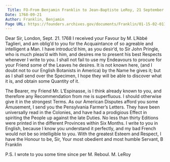 ```yaml
---
 Title: FO-From Benjamin Franklin to Jean-Baptiste LeRoy, 21 September 1768
Date: 1768-09-21
Author: Franklin, Benjamin
Page URL: https://founders.archives.gov/documents/Franklin/01-15-02-0118
---
```


Dear Sir,
London, Sept. 21. 1768
I received your Favour by M. L’Abbé Taglieri, and am oblig’d to you for the Acquaintance of so agreable and intelligent a Man. I have introduc’d him, as you desir’d, to Sir John Pringle, who is much pleas’d with him, and desires me to present his best Respects whenever I write to you.
I shall not fail to use my Endeavours to procure for your Friend some of the Leaves he desires. It is not known here, (and I doubt not to our English Botanists in America) by the Name he gives it; but as I shall send over the Specimen, I hope they will be able to discover what it is, and obtain some Quantity of it.

The Bearer, my Friend Mr. L’Espinasse,  is I think already known to you, and therefore any Recommendation from me is superfluous. I should otherwise give it in the strongest Terms.
As our American Disputes afford you some Amusement, I send you the Pensylvania Farmer’s Letters. They have been universally read in the Colonies, and have had a prodigious Effect in spiriting the People up against the late Duties. No less than thirty Editions were printed in the different Provinces within Six Months.
I write to you in English, because I know you understand it perfectly, and my bad French would not be so intelligible to you. With the greatest Esteem and Respect, I have the Honour to be, Sir, Your most obedient and most humble Servant,
B Franklin

P.S. I wrote to you some time since per M. Reboul.
M. LeRoy


